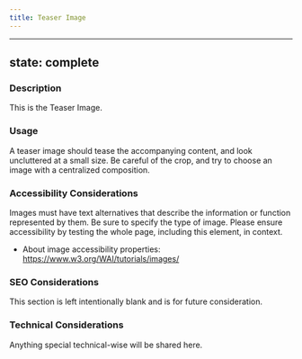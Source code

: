 ```yaml
---
title: Teaser Image
---
```


---
state: complete
---

### Description
This is the Teaser Image.

### Usage
A teaser image should tease the accompanying content, and look uncluttered at a small size. Be careful of the crop, and try to choose an image with a centralized composition.

### Accessibility Considerations
Images must have text alternatives that describe the information or function represented by them. Be sure to specify the type of image. Please ensure accessibility by testing the whole page, including this element, in context.

* About image accessibility properties: https://www.w3.org/WAI/tutorials/images/

### SEO Considerations
This section is left intentionally blank and is for future consideration.

### Technical Considerations
Anything special technical-wise will be shared here.
